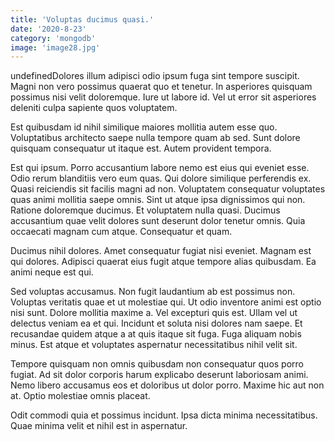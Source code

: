```yaml
---
title: 'Voluptas ducimus quasi.'
date: '2020-8-23'
category: 'mongodb'
image: 'image28.jpg'
---
```


undefinedDolores illum adipisci odio ipsum fuga sint tempore suscipit. Magni non vero possimus quaerat quo et tenetur. In asperiores quisquam possimus nisi velit doloremque. Iure ut labore id. Vel ut error sit asperiores deleniti culpa sapiente quos voluptatem.
 Est quibusdam id nihil similique maiores mollitia autem esse quo. Voluptatibus architecto saepe nulla tempore quam ab sed. Sunt dolore quisquam consequatur ut itaque est. Autem provident tempora.
 Est qui ipsum. Porro accusantium labore nemo est eius qui eveniet esse. Odio rerum blanditiis vero eum quas. Qui dolore similique perferendis ex. Quasi reiciendis sit facilis magni ad non. Voluptatem consequatur voluptates quas animi mollitia saepe omnis.
Sint ut atque ipsa dignissimos qui non. Ratione doloremque ducimus. Et voluptatem nulla quasi. Ducimus accusantium quae velit dolores sunt deserunt dolor tenetur omnis. Quia occaecati magnam cum atque. Consequatur et quam.
 Ducimus nihil dolores. Amet consequatur fugiat nisi eveniet. Magnam est qui dolores. Adipisci quaerat eius fugit atque tempore alias quibusdam. Ea animi neque est qui.
 Sed voluptas accusamus. Non fugit laudantium ab est possimus non. Voluptas veritatis quae et ut molestiae qui. Ut odio inventore animi est optio nisi sunt. Dolore mollitia maxime a.
Vel excepturi quis est. Ullam vel ut delectus veniam ea et qui. Incidunt et soluta nisi dolores nam saepe. Et recusandae quidem atque a at quis itaque sit fuga. Fuga aliquam nobis minus. Est atque et voluptates aspernatur necessitatibus nihil velit sit.
 Tempore quisquam non omnis quibusdam non consequatur quos porro fugiat. Ad sit dolor corporis harum explicabo deserunt laboriosam animi. Nemo libero accusamus eos et doloribus ut dolor porro. Maxime hic aut non at. Optio molestiae omnis placeat.
 Odit commodi quia et possimus incidunt. Ipsa dicta minima necessitatibus. Quae minima velit et nihil est in aspernatur.

